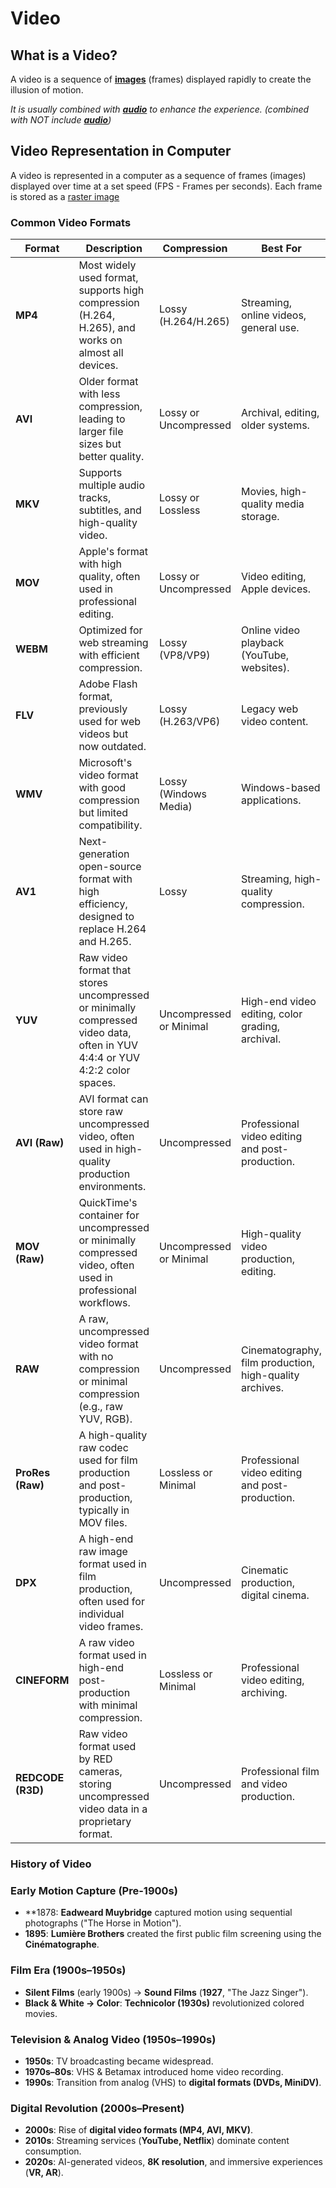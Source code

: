 # Video

## What is a Video?

A video is a sequence of **[images][image]** (frames) displayed rapidly to create the illusion of motion.

*It is usually combined with **[audio]** to enhance the experience. (combined with NOT include **[audio]**)*

## Video Representation in Computer

A video is represented in a computer as a sequence of frames (images) displayed over time at a set speed (FPS - Frames per seconds). Each frame is stored as a [raster image][image]

### Common Video Formats

| **Format**         | **Description**                                                    | **Compression**  | **Best For**                                    |
|--------------------|--------------------------------------------------------------------|------------------|-------------------------------------------------|
| **MP4**            | Most widely used format, supports high compression (H.264, H.265), and works on almost all devices. | Lossy (H.264/H.265) | Streaming, online videos, general use.          |
| **AVI**            | Older format with less compression, leading to larger file sizes but better quality. | Lossy or Uncompressed | Archival, editing, older systems.               |
| **MKV**            | Supports multiple audio tracks, subtitles, and high-quality video. | Lossy or Lossless | Movies, high-quality media storage.             |
| **MOV**            | Apple's format with high quality, often used in professional editing. | Lossy or Uncompressed | Video editing, Apple devices.                   |
| **WEBM**           | Optimized for web streaming with efficient compression.             | Lossy (VP8/VP9)   | Online video playback (YouTube, websites).      |
| **FLV**            | Adobe Flash format, previously used for web videos but now outdated. | Lossy (H.263/VP6) | Legacy web video content.                       |
| **WMV**            | Microsoft's video format with good compression but limited compatibility. | Lossy (Windows Media) | Windows-based applications.                     |
| **AV1**            | Next-generation open-source format with high efficiency, designed to replace H.264 and H.265. | Lossy | Streaming, high-quality compression.            |
| **YUV**            | Raw video format that stores uncompressed or minimally compressed video data, often in YUV 4:4:4 or YUV 4:2:2 color spaces. | Uncompressed or Minimal | High-end video editing, color grading, archival. |
| **AVI (Raw)**      | AVI format can store raw uncompressed video, often used in high-quality production environments. | Uncompressed       | Professional video editing and post-production. |
| **MOV (Raw)**      | QuickTime's container for uncompressed or minimally compressed video, often used in professional workflows. | Uncompressed or Minimal | High-quality video production, editing.         |
| **RAW**            | A raw, uncompressed video format with no compression or minimal compression (e.g., raw YUV, RGB). | Uncompressed       | Cinematography, film production, high-quality archives. |
| **ProRes (Raw)**   | A high-quality raw codec used for film production and post-production, typically in MOV files. | Lossless or Minimal | Professional video editing and post-production. |
| **DPX**            | A high-end raw image format used in film production, often used for individual video frames. | Uncompressed       | Cinematic production, digital cinema.           |
| **CINEFORM**       | A raw video format used in high-end post-production with minimal compression. | Lossless or Minimal | Professional video editing, archiving.          |
| **REDCODE (R3D)**  | Raw video format used by RED cameras, storing uncompressed video data in a proprietary format. | Uncompressed       | Professional film and video production.         |

### History of Video  

### Early Motion Capture (Pre-1900s)
- **1878: **Eadweard Muybridge** captured motion using sequential photographs ("The Horse in Motion").  
- **1895**: **Lumière Brothers** created the first public film screening using the **Cinématographe**.  

### Film Era (1900s–1950s)
- **Silent Films** (early 1900s) → **Sound Films** (**1927**, "The Jazz Singer").  
- **Black & White → Color**: **Technicolor (1930s)** revolutionized colored movies.  

### Television & Analog Video (1950s–1990s)
- **1950s**: TV broadcasting became widespread.  
- **1970s–80s**: VHS & Betamax introduced home video recording.  
- **1990s**: Transition from analog (VHS) to **digital formats (DVDs, MiniDV)**.  

### Digital Revolution (2000s–Present)
- **2000s**: Rise of **digital video formats (MP4, AVI, MKV)**.  
- **2010s**: Streaming services (**YouTube, Netflix**) dominate content consumption.  
- **2020s**: AI-generated videos, **8K resolution**, and immersive experiences (**VR, AR**).  


[audio]: Audio
[image]: Image